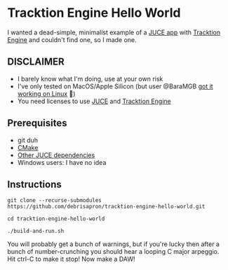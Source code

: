# Tracktion Engine Hello World

I wanted a dead-simple, minimalist example of a [JUCE app](https://github.com/juce-framework/JUCE) with [Tracktion Engine](https://github.com/Tracktion/tracktion_engine) and couldn't find one, so I made one.

## DISCLAIMER

- I barely know what I'm doing, use at your own risk
- I've only tested on MacOS/Apple Silicon (but user @BaraMGB [got it working on Linux](https://github.com/debrisapron/tracktion-engine-hello-world/pull/1) 🙏)
- You need licenses to use [JUCE](https://juce.com/get-juce/) and [Tracktion Engine](https://engine.tracktion.com/)

## Prerequisites

- git duh
- [CMake](https://github.com/juce-framework/JUCE/tree/master?tab=readme-ov-file#cmake)
- [Other JUCE dependencies](https://github.com/juce-framework/JUCE/tree/master?tab=readme-ov-file#minimum-system-requirements)
- Windows users: I have no idea

## Instructions

```
git clone --recurse-submodules https://github.com/debrisapron/tracktion-engine-hello-world.git

cd tracktion-engine-hello-world

./build-and-run.sh
```

You will probably get a bunch of warnings, but if you're lucky then after a bunch of number-crunching you should hear a looping C major arpeggio. Hit ctrl-C to make it stop! Now make a DAW!
